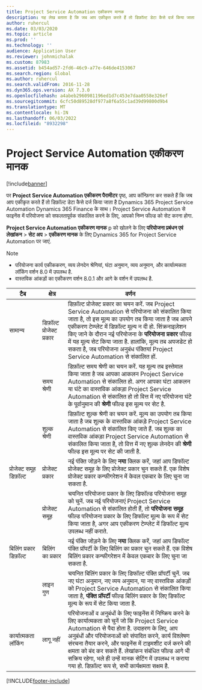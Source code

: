 ```yaml
---
title: Project Service Automation एकीकरण मानक
description: यह लेख बताता है कि जब आप एकीकृत करते हैं तो डिफ़ॉल्ट डेटा कैसे दर्ज किया जाता है, इसे कैसे कॉन्फ़िगर किया जाए Microsoft Dynamics 365 for Project Service Automation साथ Microsoft Dynamics 365 वित्त।
author: ruhercul
ms.date: 03/03/2020
ms.topic: article
ms.prod: ''
ms.technology: ''
audience: Application User
ms.reviewer: johnmichalak
ms.custom: 87983
ms.assetid: b454ad57-2fd6-46c9-a77e-646de4153067
ms.search.region: Global
ms.author: ruhercul
ms.search.validFrom: 2016-11-28
ms.dyn365.ops.version: AX 7.3.0
ms.openlocfilehash: a4abeb2960981196ed1d7c453e7daa0558e326ef
ms.sourcegitcommit: 6cfc50d89528df977a8f6a55c1ad39d99800d9b4
ms.translationtype: MT
ms.contentlocale: hi-IN
ms.lasthandoff: 06/03/2022
ms.locfileid: "8932298"
---
```

# <a name="project-service-automation-integration-parameters"></a>Project Service Automation एकीकरण मानक

[!include[banner](../includes/banner.md)]

पर **Project Service Automation एकीकरण पैरामीटर** पृष्ठ, आप कॉन्फ़िगर कर सकते हैं कि जब आप एकीकृत करते हैं तो डिफ़ॉल्ट डेटा कैसे दर्ज किया जाता है Dynamics 365 Project Service Automation Dynamics 365 Finance के साथ। Project Service Automation से फाइनेंस में परियोजना को सफलतापूर्वक संकालित करने के लिए, आपको निम्न फील्ड को सेट करना होगा.

**Project Service Automation एकीकरण मानक** p को खोलने के लिए **परियोजना प्रबंधन एवं लेखांकन** \> **सेट अप** \> **एकीकरण मानक** के लिए Dynamics 365 for Project Service Automation पर जाएं. 

> [!NOTE]
> - परियोजना कार्य एकीककरण, व्यय लेनदेन श्रेणियां, घंटा अनुमान, व्यय अनुमान, और कार्यात्मकता लॉकिंग वर्शन 8.0 में उपलब्ध है.
> - वास्तविक आंकड़ों का एकीकरण वर्शन 8.0.1 और आगे के वर्शन में उपलब्ध है.


| टैब                    | क्षेत्र                | वर्णन |
|------------------------|----------------------|-------------|
| सामान्य                | डिफ़ॉल्ट प्रोजेक्‍ट प्रकार | डिफ़ॉल्ट प्रोजेक्ट प्रकार का चयन करें. जब Project Service Automation से परियोजना को संकालित किया जाता है, तो इस मूल्य का उपयोग तब किया जाता है जब आपने एकीकरण टेम्प्लेट में डिफ़ॉल्ट मूल्य न दी हो. सिंक्रनाइज़ेशन किए जाने के दौरान नई परियोजना के **परियोजना प्रकार** फील्ड में यह मूल्य सेट किया जाता है. हालांकि, मूल्य तब अपजडेट हो सकता है, जब परियोजना अनुबंध पंक्तियां Project Service Automation से संकालित हों. |
|                        | समय श्रेणी        | डिफ़ॉल्ट समय श्रेणी का चयन करें. यह मूल्य तब इस्तेमाल किया जाता है जब आपका आकलन Project Service Automation से संकालित हो. अगर आपका घंटा आकलन या घंटे का वास्तविक आंकड़ा Project Service Automation से संकालित हो तो वित्त में नए परियोजना घंटे के पूर्वानुमान की **श्रेणी** फील्ड इस मूल्य पर सेट है. |
|                        | शुल्क श्रेणी         | डिफ़ॉल्ट शुल्क श्रेणी का चयन करें. मूल्य का उपयोग तब किया जाता है जब शुल्क के वास्तविक आंकड़े Project Service Automation से संकालित किए जाते हैं. जब शुल्क का वास्तविक आंकड़ा Project Service Automation से संकालित किया जाता है, तो वित्त में नए शुल्क लेनदेन की **श्रेणी** फील्ड इस मूल्य पर सेट की जाती है. |
| प्रोजेक्ट समूह डिफ़ॉल्ट | प्रोजेक्ट प्रकार         | नई पंक्ति जोड़ने के लिए **नया** क्लिक करें, जहां आप डिफॉल्ट प्रोजेक्ट समूह के लिए प्रोजेक्ट प्रकार चुन सकते हैं. एक विशेष प्रोजेक्ट प्रकार कन्फीगरेशन में केवल एकबार के लिए चुना जा सकता है. |
|                        | प्रोजेक्ट समूह        | चयनित परियोजना प्रकार के लिए डिफॉल्ड परियोजना समूह को चुनें. जब नई परियोजनाएं Project Service Automation से संकालित होती हैं, तो **परियोजना समूह** फील्ड परियोजना प्रकार के लिए डिफॉल्ट मूल्य के रूप में सेट किया जाता है, अगर आप एकीकरण टेम्प्लेट में डिफॉल्ट मूल्य उपलब्ध नहीं कराते. |
| बिलिंग प्रकार डिफ़ॉल्ट  | बिलिंग का प्रकार         | नई पंक्ति जोड़ने के लिए **नया** क्लिक करें, जहां आप डिफॉल्ट पंक्ति प्रॉपर्टी के लिए बिलिंग का प्रकार चुन सकते हैं. एक विशेष बिलिंग प्रकार कन्फीगरेशन में केवल एकबार के लिए चुना जा सकता है. |
|                        | लाइन गुण        | चयनित बिलिंग प्रकार के लिए डिफॉल्ट पंक्ति प्रॉपर्टी चुनें. जब नए घंटा अनुमान, नए व्यय अनुमान, या नए वास्तविक आंकड़ों को Project Service Automation से संकालित किया जाता है, **पंक्ति प्रॉपर्टी** फील्ड बिलिंग प्रकार के लिए डिफॉल्ट मूल्य के रूप में सेट किया जाता है. |
| कार्यात्मकता लॉकिंग  | लागू नहीं       | परियोजनाओं व अनुबंधों के लिए फाइनेंस में निष्क्रिय करने के लिए कार्यात्मकता को चुनें जो कि Project Service Automation से पैदा होता है. उदाहरण के लिए, आप अनुबंधों और परियोजनाओं को संपादित करने, कार्य विश्लेषण संरचना तैयार करने, और फाइनेंस में टाइमशीट दर्ज करने की क्षमता को बंद कर सकते हैं. लेखांकन संबंधित फील्ड आगे भी सक्रिय रहेगा, भले ही उन्हें मानक सेटिंग में उपलब्ध न कराया गया हो. डिफ़ॉल्ट रूप से, सभी कार्यक्षमता सक्षम है. |


[!INCLUDE[footer-include](../includes/footer-banner.md)]